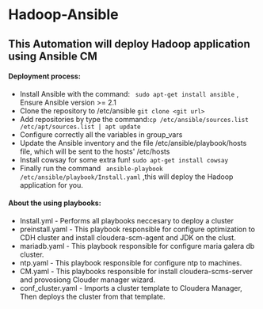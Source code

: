 # Hadoop-Ansible
## This Automation will deploy Hadoop application using Ansible CM

#### Deployment process:
- Install Ansible with the command: ` sudo apt-get install ansible` , Ensure Ansible version >= 2.1
- Clone the repository to /etc/ansible `git clone <git url>`
- Add repositories by type the command:`cp /etc/ansible/sources.list /etc/apt/sources.list | apt update`
- Configure correctly all the variables in group\_vars
- Update the Ansible inventory and the file /etc/ansible/playbook/hosts file, which will be sent to the hosts' /etc/hosts
- Install cowsay for some extra fun! `sudo apt-get install cowsay`
- Finally run the command ` ansible-playbook /etc/ansible/playbook/Install.yaml` ,this will deploy the Hadoop application for you.


#### About the using playbooks:
- Install.yml - Performs all playbooks neccesary to deploy a cluster
- preinstall.yaml - This playbook responsible for configure optimization to CDH cluster and install cloudera-scm-agent and JDK on the clust.
- mariadb.yaml - This playbook responsible for configure maria galera db cluster.
- ntp.yaml - This playbook responsible for configure ntp to machines.
- CM.yaml - This playbooks responsible for install cloudera-scms-server and provosiong Clouder manager wizard.
- conf_cluster.yaml - Imports a cluster template to Cloudera Manager, Then deploys the cluster from that template.

